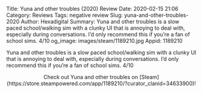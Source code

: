 Title: Yuna and other troubles (2020) Review
Date: 2020-02-15 21:06
Category: Reviews
Tags: negative review
Slug: yuna-and-other-troubles-2020
Author: Hexadigital
Summary: Yuna and other troubles is a slow paced school/walking sim with a clunky UI that is annoying to deal with, especially during conversations. I’d only recommend this if you’re a fan of school sims. 4/10
og_image: images/steam/1189210.jpg
Appid: 1189210

Yuna and other troubles is a slow paced school/walking sim with a clunky UI that is annoying to deal with, especially during conversations. I’d only recommend this if you’re a fan of school sims. 4/10

<center>Check out Yuna and other troubles on [Steam](https://store.steampowered.com/app/1189210/?curator_clanid=34633900)!</center>
